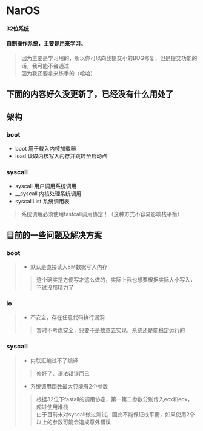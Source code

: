 # NarOS
#### 32位系统
#### 自制操作系统，主要是用来学习。
> 因为主要是学习用的，所以你可以向我提交小的BUG修复，但是提交功能的话，我可能不会通过 \
> 因为我还要拿来练手的（哈哈）

## 下面的内容好久没更新了，已经没有什么用处了

## 架构
### boot
- boot 用于载入内核加载器
- load 读取内核写入内存并跳转至启动点
### syscall
- syscall 用户调用系统调用
- __syscall 内核处理系统调用
- syscallList 系统调用表

> 系统调用必须使用fastcall调用协定！（这种方式不容易影响栈平衡）

## 目前的一些问题及解决方案
### boot
>- 默认是直接读入8M数据写入内存
>> 这个确实是方便写才这么做的，实际上我也想要根据实际大小写入，不过没那精力了
### io
>- 不安全，存在任意代码执行漏洞
>> 暂时不考虑安全，只要不是故意去实现，系统还是能稳定运行的
### syscall
>- 内联汇编过不了编译
>> 修好了，语法错误而已
>- 系统调用函数最大只能有2个参数
>> 根据32位下fastall的调用协定，第一第二参数分别传入ecx和edx，超过使用堆栈 \
>> 由于目前未对syscall做过测试，因此不能保证栈平衡，如果使用2个以上的参数可能会造成意外错误
